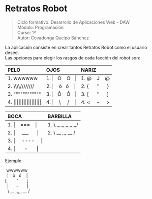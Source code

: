 # Retratos Robot
>Ciclo formativo: Desarrollo de Aplicaciones Web \- DAW  
>Módulo: Programación  
>Curso: 1º  
>Autor: Covadonga Queipo Sánchez

La aplicación consiste en crear tantos Retratos Robot como el usuario desee.  
Las opciones para elegir los rasgos de cada facción del robot son:

|PELO |OJOS |NARIZ|
|:----|:----|:----|
|1. wwwwww |1. \| &nbsp;&nbsp;O&nbsp;&nbsp;&nbsp;&nbsp;O&nbsp;&nbsp; \| |1. \@&nbsp;&nbsp;&nbsp; J &nbsp;&nbsp;&nbsp;\@ |
|2. \\\\\\\\//////// |2. \| &nbsp;&nbsp;&nbsp;ò&nbsp;&nbsp;&nbsp;ó&nbsp;&nbsp;&nbsp;&nbsp;\| |2. {&nbsp;&nbsp;&nbsp;&nbsp;&nbsp;&nbsp;"&nbsp;&nbsp;&nbsp;&nbsp;&nbsp;&nbsp;} |
|3. """""""""""" |3. \| &nbsp;&nbsp;Ô&nbsp;&nbsp;&nbsp;&nbsp;Ô&nbsp;&nbsp; \| |3. \[&nbsp;&nbsp;&nbsp;&nbsp;&nbsp;&nbsp;"&nbsp;&nbsp;&nbsp;&nbsp;&nbsp;&nbsp;] |
|4. \|\|\|\|\|\|\|\|\|\|\|\|\|\|\|\|\| | 4. \| &nbsp;&nbsp;&nbsp;\\&nbsp;&nbsp;&nbsp;&nbsp;&nbsp;/&nbsp;&nbsp;&nbsp;&nbsp;\| |4. \<&nbsp;&nbsp;&nbsp;&nbsp;&nbsp;-&nbsp;&nbsp;&nbsp;&nbsp;&nbsp;> |

|BOCA|BARBILLA|
|:---|:-------|
|1. \|&nbsp;&nbsp;&nbsp;&nbsp;===&nbsp;&nbsp;&nbsp;&nbsp;\||1. \\,,,,,,,,,,,,,,,,/ |
|2. \|&nbsp;&nbsp;&nbsp;&nbsp;&nbsp;\__\_ &nbsp;&nbsp;&nbsp;&nbsp;&nbsp;\||2. \\ __ \,,, __ / |
|3. \|&nbsp;&nbsp;&nbsp;&nbsp;&nbsp;----&nbsp;&nbsp;&nbsp;&nbsp;&nbsp;\|
|4. \|&nbsp;&nbsp;&nbsp;&nbsp;&nbsp;&nbsp;&nbsp;-&nbsp;&nbsp;&nbsp;&nbsp;&nbsp;&nbsp;&nbsp;\|

Ejemplo:

&nbsp;wwwwww  
&nbsp;\|&nbsp;&nbsp;&nbsp;&nbsp;ò&nbsp;&nbsp;&nbsp;ó&nbsp;&nbsp;&nbsp;&nbsp;\|  
\[ &nbsp;&nbsp;&nbsp;&nbsp;&nbsp;&nbsp;&nbsp;"&nbsp;&nbsp;&nbsp;&nbsp;&nbsp;&nbsp;&nbsp;]  
&nbsp;\|&nbsp;&nbsp;&nbsp;&nbsp;&nbsp;&nbsp;&nbsp;-&nbsp;&nbsp;&nbsp;&nbsp;&nbsp;&nbsp;&nbsp;\|  
&nbsp;&nbsp;\\ __ \,,,,, __ / 


